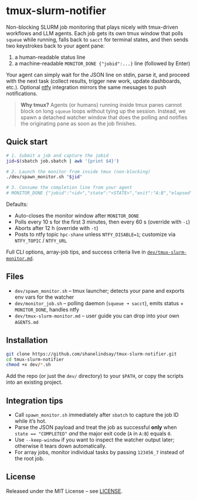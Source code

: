 # tmux-slurm-notifier

Non-blocking SLURM job monitoring that plays nicely with tmux-driven workflows and LLM agents. Each job gets its own tmux window that polls `squeue` while running, falls back to `sacct` for terminal states, and then sends two keystrokes back to your agent pane:

1. a human-readable status line
2. a machine-readable `MONITOR_DONE {"jobid":...}` line (followed by Enter)

Your agent can simply wait for the JSON line on stdin, parse it, and proceed with the next task (collect results, trigger new work, update dashboards, etc.). Optional [ntfy](https://ntfy.sh) integration mirrors the same messages to push notifications.

> **Why tmux?**
> Agents (or humans) running inside tmux panes cannot block on long `squeue` loops without tying up the session. Instead, we spawn a detached watcher window that does the polling and notifies the originating pane as soon as the job finishes.

## Quick start

```bash
# 1. Submit a job and capture the jobid
jid=$(sbatch job.sbatch | awk '{print $4}')

# 2. Launch the monitor from inside tmux (non-blocking)
./dev/spawn_monitor.sh "$jid"

# 3. Consume the completion line from your agent
# MONITOR_DONE {"jobid":"<id>","state":"<STATE>","exit":"A:B","elapsed":"HH:MM:SS","crumb":"..."}
```

Defaults:

- Auto-closes the monitor window after `MONITOR_DONE`
- Polls every 10 s for the first 3 minutes, then every 60 s (override with `-i`)
- Aborts after 12 h (override with `-t`)
- Posts to ntfy topic `hpc-shane` unless `NTFY_DISABLE=1`; customize via `NTFY_TOPIC` / `NTFY_URL`

Full CLI options, array-job tips, and success criteria live in [`dev/tmux-slurm-monitor.md`](dev/tmux-slurm-monitor.md).

## Files

- `dev/spawn_monitor.sh` – tmux launcher; detects your pane and exports env vars for the watcher
- `dev/monitor_job.sh` – polling daemon (`squeue ➜ sacct`), emits status + `MONITOR_DONE`, handles ntfy
- `dev/tmux-slurm-monitor.md` – user guide you can drop into your own `AGENTS.md`

## Installation

```bash
git clone https://github.com/shanelindsay/tmux-slurm-notifier.git
cd tmux-slurm-notifier
chmod +x dev/*.sh
```

Add the repo (or just the `dev/` directory) to your `$PATH`, or copy the scripts into an existing project.

## Integration tips

- Call `spawn_monitor.sh` immediately after `sbatch` to capture the job ID while it’s hot.
- Parse the JSON payload and treat the job as successful **only** when `state == "COMPLETED"` *and* the major exit code (`A` in `A:B`) equals `0`.
- Use `--keep-window` if you want to inspect the watcher output later; otherwise it tears down automatically.
- For array jobs, monitor individual tasks by passing `123456_7` instead of the root job.

## License

Released under the MIT License – see [LICENSE](LICENSE).

